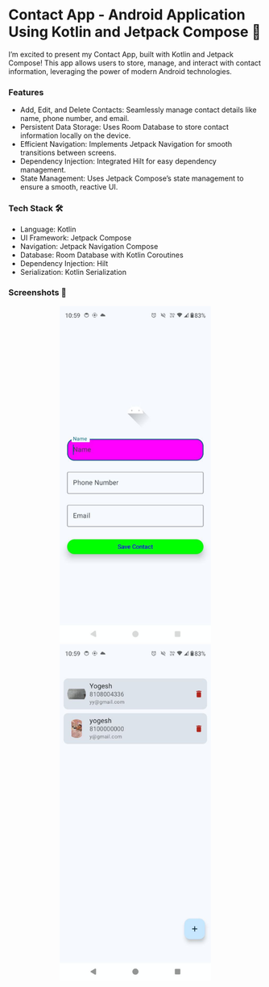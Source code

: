 # Contact App - Android Application Using Kotlin and Jetpack Compose 📱

I’m excited to present my Contact App, built with Kotlin and Jetpack Compose! This app allows users to store, manage, and interact with contact information, leveraging the power of modern Android technologies.

### Features
- Add, Edit, and Delete Contacts: Seamlessly manage contact details like name, phone number, and email.
- Persistent Data Storage: Uses Room Database to store contact information locally on the device.
- Efficient Navigation: Implements Jetpack Navigation for smooth transitions between screens.
- Dependency Injection: Integrated Hilt for easy dependency management.
- State Management: Uses Jetpack Compose’s state management to ensure a smooth, reactive UI.

### Tech Stack 🛠️
- Language: Kotlin
- UI Framework: Jetpack Compose
- Navigation: Jetpack Navigation Compose
- Database: Room Database with Kotlin Coroutines
- Dependency Injection: Hilt
- Serialization: Kotlin Serialization

### Screenshots 📸
<p align="center">
  <img src="https://github.com/Yogeshyadav03/Contact_App/blob/master/photo_6253390998096953579_y.jpg?raw=true" alt="Image 1" width="300">
  <img src="https://github.com/Yogeshyadav03/Contact_App/blob/master/photo_6253390998096953580_y.jpg?raw=true" alt="Image 2" width="300">
</p>
 
